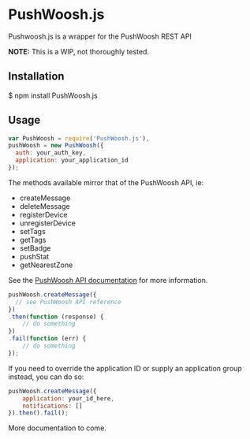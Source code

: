 # PushWoosh.js
Pushwoosh.js is a wrapper for the PushWoosh REST API

**NOTE:** This is a WIP, not thoroughly tested.  

## Installation

$ npm install PushWoosh.js

## Usage

```javascript
var PushWoosh = require('PushWoosh.js'),
pushWoosh = new PushWoosh({
  auth: your_auth_key,
  application: your_application_id
});
```

The methods available mirror that of the PushWoosh API, ie:

- createMessage
- deleteMessage
- registerDevice
- unregisterDevice
- setTags
- getTags
- setBadge
- pushStat
- getNearestZone

See the [PushWoosh API documentation](https://www.pushwoosh.com/programming-push-notification/pushwoosh-push-notification-remote-api/) for more information.

```javascript
pushWoosh.createMessage({
  // see PushWoosh API reference
})
.then(function (response) {
    // do something
})
.fail(function (err) {
    // do something
});
```

If you need to override the application ID or supply an application group instead, you can do so:

```javascript
pushWoosh.createMessage({
    application: your_id_here,
    notifications: []
}).then().fail();
```

More documentation to come.
